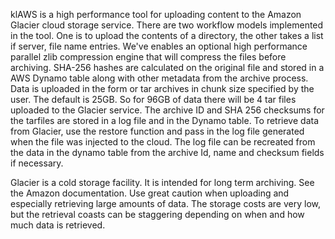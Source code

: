 klAWS is a high performance tool for uploading content to the Amazon Glacier cloud storage service.  There are two workflow models implemented in the tool.  One is to upload the contents of a directory, the other takes a list if server, file name entries.  We've enables an optional high performance parallel zlib compression engine that will compress the files before archiving. SHA-256 hashes are calculated on the original file and stored in a AWS Dynamo table along with other metadata from the archive process. Data is uploaded in the form or tar archives in chunk size specified by the user.  The default is 25GB.  So for 96GB of data there will be 4 tar files uploaded to the Glacier service. The archive ID and SHA 256 checksums for the tarfiles are stored in a log file and in the Dynamo table.  To retrieve data from Glacier, use the restore function and pass in the log file generated when the file was injected to the cloud. The log file can be recreated from the data in the dynamo table from the archive Id, name and checksum fields if necessary.   

Glacier is a cold storage facility. It is intended for long term archiving. See the Amazon documentation.  Use great caution when uploading and especially retrieving large amounts of data.  The storage costs are very low, but the retrieval coasts can be staggering depending on when and how much data is retrieved.

